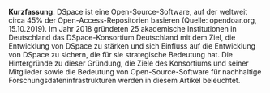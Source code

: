 **Kurzfassung**: DSpace ist eine Open-Source-Software, auf der weltweit circa 45% der Open-Access-Repositorien basieren (Quelle: opendoar.org, 15.10.2019). Im Jahr 2018 gründeten 25 akademische Institutionen in Deutschland das DSpace-Konsortium Deutschland mit dem Ziel, die Entwicklung von DSpace zu stärken und sich Einfluss auf die Entwicklung von DSpace zu sichern, die für sie strategische Bedeutung hat. Die Hintergründe zu dieser Gründung, die Ziele des Konsortiums und seiner Mitglieder sowie die Bedeutung von Open-Source-Software für nachhaltige Forschungsdateninfrastrukturen werden in diesem Artikel beleuchtet.